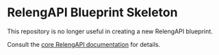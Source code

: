 # RelengAPI Blueprint Skeleton

This repository is no longer useful in creating a new RelengAPI blueprint.

Consult the [core RelengAPI documentation](https://api.pub.build.mozilla.org/docs/development/) for details.

